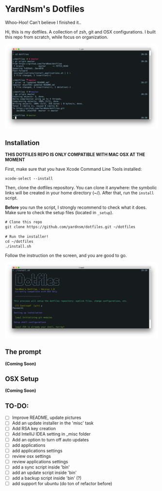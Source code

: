 # YardNsm's Dotfiles
Whoo-Hoo! Can't believe I finished it..

Hi, this is my dotfiles. A collection of zsh, git and OSX configurations. I built this repo from scratch, while focus on organization.

![the final product](https://raw.githubusercontent.com/YardNsm/dotfiles/master/_misc/media/terminal.png)

## Installation
**THIS DOTFILES REPO IS ONLY COMPATIBLE WITH MAC OSX AT THE MOMENT**

First, make sure that you have Xcode Command Line Tools installed:

```
xcode-select --install
```

Then, clone the dotfiles repository. You can clone it anywhere: the symbolic links will be created in your home directory (~/).
After that, run the `install` script.

**Before** you run the script, I strongly recommend to check what it does. Make sure to check the setup files (located in `_setup`).

```
# Clone this repo
git clone https://github.com/yardnsm/dotfiles.git ~/dotfiles

# Run the installer!
cd ~/dotfiles
./install.sh
```

Follow the instruction on the screen, and you are good to go.

![installer](https://raw.githubusercontent.com/YardNsm/dotfiles/master/_misc/media/install.png)

## The prompt
__(Coming Soon)__

## OSX Setup
__(Coming Soon)__

## TO-DO:
- [ ] Improve README, update pictures
- [ ] Add an update installer in the 'misc' task
- [ ] Add RSA key creation
- [ ] Add IntelliJ IDEA setting in _misc folder
- [ ] Add an option to turn off auto updates
- [ ] add applications
- [ ] add applications settings
- [ ] review osx settings
- [ ] review applications settings
- [ ] add a sync script inside 'bin'
- [ ] add an update script inside 'bin'
- [ ] add a backup script inside 'bin' (?)
- [ ] add support for ubuntu (do ton of refactor before)
